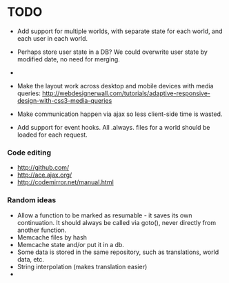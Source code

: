 # TODO

* Add support for multiple worlds, with separate state for each world, and each user in each world.
* Perhaps store user state in a DB? We could overwrite user state by modified date, no need for merging. 
* 

* Make the layout work across desktop and mobile devices with media queries: 
	http://webdesignerwall.com/tutorials/adaptive-responsive-design-with-css3-media-queries
* Make communication happen via ajax so less client-side time is wasted.
* Add support for event hooks. All .always. files for a world should be loaded for each request.



### Code editing

* http://github.com/
* http://ace.ajax.org/
* http://codemirror.net/manual.html


### Random ideas

* Allow a function to be marked as resumable - it saves its own continuation. It should always be called via goto(), never directly from another function.
* Memcache files by hash
* Memcache state and/or put it in a db.
* Some data is stored in the same repository, such as translations, world data, etc. 
* String interpolation (makes translation easier)
* 

